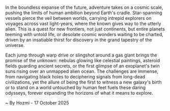 
In the boundless expanse of the future, adventure takes on a cosmic scale, pushing the limits of human ambition beyond Earth's cradle. Star-spanning vessels pierce the veil between worlds, carrying intrepid explorers on voyages across vast light-years, where the known gives way to the utterly alien. This is a quest for new frontiers, not just continents, but entire planets teeming with untold life, or desolate cosmic wonders waiting to be charted, driven by an insatiable thirst for discovery in the grand tapestry of the universe.

Each jump through warp drive or slingshot around a gas giant brings the promise of the unknown: nebulas glowing like celestial paintings, asteroid fields guarding ancient secrets, or the first glimpse of an exoplanet's twin suns rising over an unmapped alien ocean. The challenges are immense, from navigating black holes to deciphering signals from long-dead civilizations, yet the allure of being the first to witness a new galaxy's birth or to stand on a world untouched by human feet fuels these daring odysseys, forever expanding the horizons of what it means to explore.

~ By Hozmi - 17 October 2025
